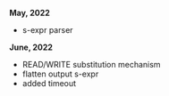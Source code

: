 **May, 2022**
- s-expr parser

**June, 2022**
- READ/WRITE substitution mechanism
- flatten output s-expr
- added timeout
